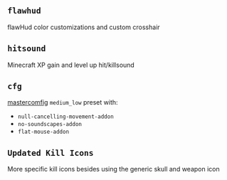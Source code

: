 
## `flawhud`

flawHud color customizations and custom crosshair

## `hitsound`

Minecraft XP gain and level up hit/killsound

## `cfg`

[mastercomfig](https://mastercomfig.com/) `medium_low` preset with:

- `null-cancelling-movement-addon`
- `no-soundscapes-addon`
- `flat-mouse-addon`

## `Updated Kill Icons`

More specific kill icons besides using the generic skull and weapon icon
